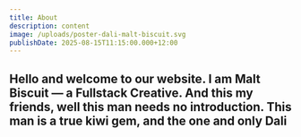 ```yaml
---
title: About
description: content
image: /uploads/poster-dali-malt-biscuit.svg
publishDate: 2025-08-15T11:15:00.000+12:00
---
```

## Hello and welcome to our website. I am Malt Biscuit — a Fullstack Creative. And this my friends, well this man needs no introduction. This man is a true kiwi gem, and the one and only Dali

